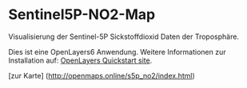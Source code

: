 # Sentinel5P-NO2-Map
Visualisierung der Sentinel-5P Sickstoffdioxid Daten der Troposphäre.

Dies ist eine OpenLayers6 Anwendung. Weitere Informationen zur Installation auf:  [OpenLayers Quickstart site](https://openlayers.org/en/latest/doc/quickstart.html).

[zur Karte] (http://openmaps.online/s5p_no2/index.html)
